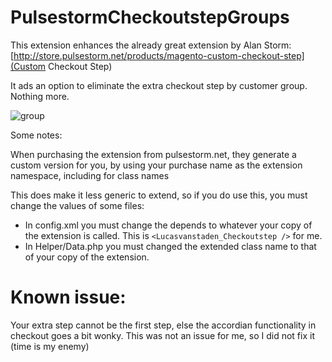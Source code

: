 # PulsestormCheckoutstepGroups

This extension enhances the already great extension by Alan Storm: [http://store.pulsestorm.net/products/magento-custom-checkout-step](Custom Checkout Step)

It ads an option to eliminate the extra checkout step by customer group. Nothing more.

![group](https://www.proxiblue.com.au/media/wysiwyg/Selection_415_1.png)

Some notes:

When purchasing the extension from pulsestorm.net, they generate a custom version for you, by using your purchase name as the extension namespace, including for class names

This does make it less generic to extend, so if you do use this, you must change the values of some files:

- In config.xml you must change the depends to whatever your copy of the extension is called. This is `<Lucasvanstaden_Checkoutstep />` for me.
- In Helper/Data.php you must changed the extended class name to that of your copy of the extension.

Known issue:
============

Your extra step cannot be the first step, else the accordian functionality in checkout goes a bit wonky. This was not an issue for me, so I did not fix it (time is my enemy)

